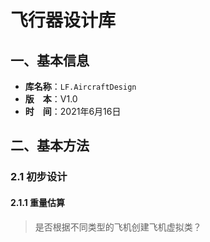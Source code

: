 ﻿# 飞行器设计库

## 一、基本信息

- **库名称**：`LF.AircraftDesign`
- **版　本**：V1.0
- **时　间**：2021年6月16日

## 二、基本方法

### 2.1 初步设计

#### 2.1.1 重量估算

> 是否根据不同类型的飞机创建飞机虚拟类？

